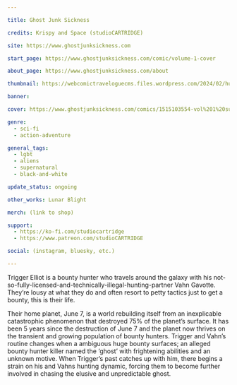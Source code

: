 ```yaml
---

title: Ghost Junk Sickness

credits: Krispy and Space (studioCARTRIDGE)

site: https://www.ghostjunksickness.com

start_page: https://www.ghostjunksickness.com/comic/volume-1-cover

about_page: https://www.ghostjunksickness.com/about

thumbnail: https://webcomictraveloguecms.files.wordpress.com/2024/02/hubbox_gjs.png

banner:

cover: https://www.ghostjunksickness.com/comics/1515103554-vol%201%20supernewcover%20title.jpg

genre:
  - sci-fi
  - action-adventure

general_tags: 
  - lgbt
  - aliens
  - supernatural
  - black-and-white

update_status: ongoing

other_works: Lunar Blight

merch: (link to shop)

support: 
  - https://ko-fi.com/studiocartridge
  - https://www.patreon.com/studioCARTRIDGE

social: (instagram, bluesky, etc.)

---
```


Trigger Elliot is a bounty hunter who travels around the galaxy with his not-so-fully-licensed-and-technically-illegal-hunting-partner Vahn Gavotte. They’re lousy at what they do and often resort to petty tactics just to get a bounty, this is their life.

Their home planet, June 7, is a world rebuilding itself from an inexplicable catastrophic phenomenon that destroyed 75% of the planet’s surface. It has been 5 years since the destruction of June 7 and the planet now thrives on the transient and growing population of bounty hunters. Trigger and Vahn’s routine changes when a ambiguous huge bounty surfaces; an alleged bounty hunter killer named the ‘ghost’ with frightening abilities and an unknown motive. When Trigger’s past catches up with him, there begins a strain on his and Vahns hunting dynamic, forcing them to become further involved in chasing the elusive and unpredictable ghost.